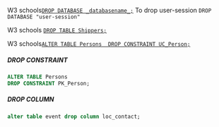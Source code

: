 
W3 schools[`DROP DATABASE _databasename_;`](https://www.w3schools.com/sql/sql_drop_db.asp)
To drop  user-session  `DROP DATABASE "user-session"`

W3 schools [`DROP TABLE Shippers;`](https://www.w3schools.com/sql/sql_ref_drop_table.asp)

W3 schools[`ALTER TABLE Persons  DROP CONSTRAINT UC_Person;`](https://www.w3schools.com/sql/sql_ref_drop_constraint.asp)
##### DROP CONSTRAINT
```sql
ALTER TABLE Persons  
DROP CONSTRAINT PK_Person;
```
##### DROP COLUMN
```sql
alter table event drop column loc_contact;
```
